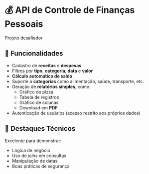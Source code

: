 # 💰 API de Controle de Finanças Pessoais

Projeto desafiador

## 🚀 Funcionalidades

- Cadastro de **receitas** e **despesas**
- Filtros por **tipo**, **categoria**, **data** e **valor**
- **Cálculo automático de saldo**
- Suporte a **categorias** como alimentação, saúde, transporte, etc.
- Geração de **relatórios simples**, como:
  - Gráfico de pizza
  - Tabela de registros
  - Gráfico de colunas
  - Download em **PDF**
- Autenticação de usuários (acesso restrito aos próprios dados)

## 🧠 Destaques Técnicos

Excelente para demonstrar:
- Lógica de negócio
- Uso de *joins* em consultas
- Manipulação de datas
- Boas práticas de segurança
